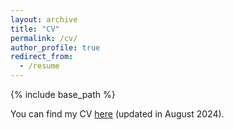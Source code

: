 ```yaml
---
layout: archive
title: "CV"
permalink: /cv/
author_profile: true
redirect_from:
  - /resume
---
```


{% include base_path %}

You can find my CV [here](https://ziyuhe404.github.io/files/CV_Ziyu_He.pdf) (updated in August 2024).
